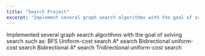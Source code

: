 ```yaml
---
title: "Search Project"
excerpt: "Implement several graph search algorithms with the goal of solving bi-directional search. CS 6601: Artificial Intelligence - Assignment 2 - Search, PriorityQueue, Breadth First Search, Uniform Cost Search, A* Search, Bi-directional Search"
---
```


 Implemented several graph search algorithms with the goal of solving search such as:
 BFS
 Uniform-cost search
 A* search
 Bidirectional uniform-cost search
 Bidirectional A* search
 Tridirectional uniform-cost search

 